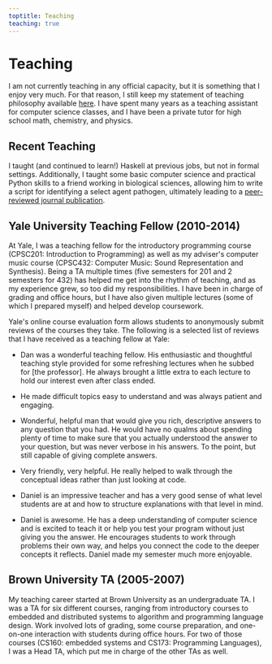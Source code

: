 ```yaml
---
toptitle: Teaching
teaching: true
---
```


# Teaching

I am not currently teaching in any official capacity, but it is something that I
enjoy very much.  For that reason, I still keep my statement of teaching
philosophy available [here](/data/dwcTeachingStatement.pdf).  I have spent many
years as a teaching assistant for computer science classes, and I have been a
private tutor for high school math, chemistry, and physics.

## Recent Teaching

I taught (and continued to learn!) Haskell at previous jobs, but not in
formal settings.  Additionally, I taught some basic computer science and
practical Python skills to a friend working in biological sciences, allowing him
to write a script for identifying a select agent pathogen, ultimately leading to
a [peer-reviewed journal publication](https://www.sciencedirect.com/science/article/abs/pii/S0167701216300276).

## Yale University Teaching Fellow (2010-2014)

At Yale, I was a teaching fellow for the introductory programming course (CPSC201: Introduction to Programming) as well as my adviser's computer music course (CPSC432: Computer Music: Sound Representation and Synthesis).  Being a TA multiple times (five semesters for 201 and 2 semesters for 432) has helped me get into the rhythm of teaching, and as my experience grew, so too did my responsibilities.  I have been in charge of grading and office hours, but I have also given multiple lectures (some of which I prepared myself) and helped develop coursework.

Yale's online course evaluation form allows students to anonymously submit reviews of the courses they take.  The following is a selected list of reviews that I have received as a teaching fellow at Yale:

- Dan was a wonderful teaching fellow. His enthusiastic and thoughtful teaching style provided for some refreshing lectures when he subbed for [the professor]. He always brought a little extra to each lecture to hold our interest even after class ended.

- He made difficult topics easy to understand and was always patient and engaging.

- Wonderful, helpful man that would give you rich, descriptive answers to any question that you had. He would have no qualms about spending plenty of time to make sure that you actually understood the answer to your question, but was never verbose in his answers. To the point, but still capable of giving complete answers.

- Very friendly, very helpful. He really helped to walk through the conceptual ideas rather than just looking at code.

- Daniel is an impressive teacher and has a very good sense of what level students are at and how to structure explanations with that level in mind.

- Daniel is awesome. He has a deep understanding of computer science and is excited to teach it or help you test your program without just giving you the answer. He encourages students to work through problems their own way, and helps you connect the code to the deeper concepts it reflects. Daniel made my semester much more enjoyable.

## Brown University TA (2005-2007)

My teaching career started at Brown University as an undergraduate TA.  I was a TA for six different courses, ranging from introductory courses to embedded and distributed systems to algorithm and programming language design.  Work involved lots of grading, some course preparation, and one-on-one interaction with students during office hours.  For two of those courses (CS160: embedded systems and CS173: Programming Languages), I was a Head TA, which put me in charge of the other TAs as well.
